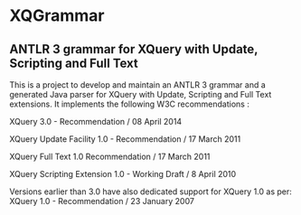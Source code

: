 # XQGrammar
## ANTLR 3 grammar for XQuery with Update, Scripting and Full Text

This is a project to develop and maintain an ANTLR 3 grammar and a generated Java parser for XQuery with Update, Scripting and Full Text extensions. It implements the following W3C recommendations :

XQuery 3.0 - Recommendation / 08 April 2014

XQuery Update Facility 1.0 - Recommendation / 17 March 2011

XQuery Full Text 1.0 Recommendation / 17 March 2011

XQuery Scripting Extension 1.0 - Working Draft / 8 April 2010

Versions earlier than 3.0 have also dedicated support for XQuery 1.0 as per:
XQuery 1.0 - Recommendation / 23 January 2007
